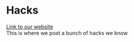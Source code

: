# Hacks
<a href="https://blue-sea2.github.io/Hacks/" target="_blank">Link to our website</a><br>
This is where we post a bunch of hacks we know

